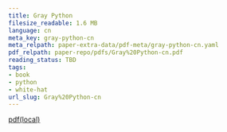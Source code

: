 ```yaml
---
title: Gray Python
filesize_readable: 1.6 MB
language: cn
meta_key: gray-python-cn
meta_relpath: paper-extra-data/pdf-meta/gray-python-cn.yaml
pdf_relpath: paper-repo/pdfs/Gray%20Python-cn.pdf
reading_status: TBD
tags:
- book
- python
- white-hat
url_slug: Gray%20Python-cn
---
```


[pdf(local)](../../paper-repo/pdfs/Gray%20Python-cn.pdf)
